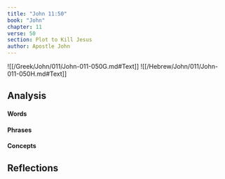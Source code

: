 ```yaml
---
title: "John 11:50"
book: "John"
chapter: 11
verse: 50
section: Plot to Kill Jesus
author: Apostle John
---
```

![[/Greek/John/011/John-011-050G.md#Text]]
![[/Hebrew/John/011/John-011-050H.md#Text]]

## Analysis

#### Words

#### Phrases

#### Concepts

## Reflections
